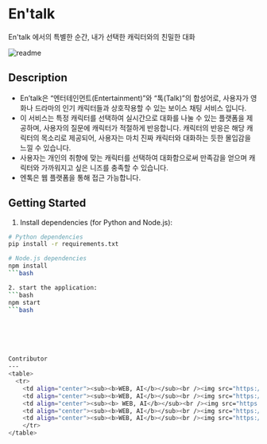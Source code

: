 # En'talk

En'talk 에서의 특별한 순간, 내가 선택한 캐릭터와의 친밀한 대화

![readme](https://github.com/Sungshin-Entalk/.github/assets/114573447/932883f4-83ff-4bfc-8a40-0a967990d43d)

Description
---

- En’talk은 “엔터테인먼트(Entertainment)”와 “톡(Talk)”의 합성어로, 사용자가 영화나 드라마의 인기 캐릭터들과 상호작용할 수 있는 보이스 채팅 서비스 입니다.
- 이 서비스는 특정 캐릭터를 선택하여 실시간으로 대화를 나눌 수 있는 플랫폼을 제공하며, 사용자의 질문에 캐릭터가 적절하게 반응합니다. 캐릭터의 반응은 해당 캐릭터의 목소리로 제공되어, 사용자는 마치 진짜 캐릭터와 대화하는 듯한 몰입감을 느낄 수 있습니다.
- 사용자는 개인의 취향에 맞는 캐릭터를 선택하여 대화함으로써 만족감을 얻으며 캐릭터와 가까워지고 싶은 니즈를 충족할 수 있습니다.
- 엔톡은 웹 플랫폼을 통해 접근 가능합니다.

Getting Started
---

1. Install dependencies (for Python and Node.js):

```bash
# Python dependencies
pip install -r requirements.txt

# Node.js dependencies
npm install
```bash

2. start the application:
```bash
npm start
```bash






Contributor
---
<table>
  <tr>
    <td align="center"><sub><b>WEB, AI</b></sub><br /><img src="https://github.com/Sungshin-Entalk/.github/assets/114573447/f860d9fd-aac5-4f89-8598-561167c85809" width="100px;" alt=""/><br /><sub><b>강다인</b></sub><br /></td>
    <td align="center"><sub><b>WEB, AI</b></sub><br /><img src="https://github.com/Sungshin-Entalk/.github/assets/114573447/a75a22e0-1824-4cca-bc15-9de66c30a6ae" width="100px;" alt=""/><br /><sub><b>신우림</b></sub><br /></td>
    <td align="center"><sub><b> WEB, AI</b></sub><br /><img src="https://github.com/Sungshin-Entalk/.github/assets/114573447/22f85fa8-2536-4f59-9f12-eb91a35e3014" width="100px;" alt=""/><br /><sub><b>심지영</b></sub><br /></td>
    <td align="center"><sub><b>WEB, AI</b></sub><br /><img src="https://github.com/Sungshin-Entalk/.github/assets/114573447/ef0d9109-9a2c-4479-a0a5-82f21b564f99" width="100px;" alt=""/><br /><sub><b>정혜주</b></sub><br /></td>
    <td align="center"><sub><b>WEB, AI</b></sub><br /><img src="https://github.com/Sungshin-Entalk/.github/assets/114573447/ff384e1c-dd29-412c-8b3d-9fe067e7e434" width="100px;" alt=""/><br /><sub><b>이유진</b></sub><br /></td>
    </tr>
</table>




